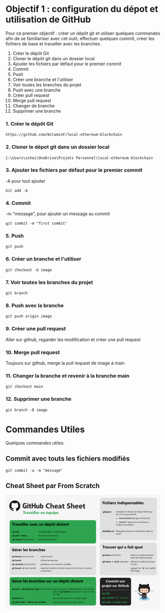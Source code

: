 # Objectif 1 : configuration du dépot et utilisation de GitHub

Pour ce premier objectif : créer un dépôt git et utiliser quelques commandes afin de se familiariser avec cet outil,
effectuer quelques commit, créer les fichiers de base et travailler avec les branches.

1. Créer le dépôt Git
2. Cloner le dépôt git dans un dossier local
3. Ajouter les fichiers par défaut pour le premier commit
4. Commit
5. Push
6. Créer une branche et l'utiliser
7. Voir toutes les branches du projet
8. Push avec une branche
9. Créer pull request
10. Merge pull request
11. Changer de branche
12. Supprimer une branche

### 1. Créer le dépôt Git

````
https://github.com/WitaminF/local-ethereum-blockchain
````

### 2. Cloner le dépot git dans un dossier local

````
C:\Users\schei\OneDrive\Projets Personnel\local-ethereum-blockchain
````

### 3. Ajouter les fichiers par défaut pour le premier commit
-A pour tout ajouter

````
Git add -A
````

### 4. Commit
-m "message", pour ajouter un message au commit

````
git commit -m "first commit"
````

### 5. Push

````
git push
````

### 6. Créer un branche et l'utiliser

````
git checkout -b image
````

### 7. Voir toutes les branches du projet

````
git branch
````

### 8. Push avec la branche

````
git push origin image
````

### 9. Créer une pull request
Aller sur github, regarder les modification et créer une pull request

### 10. Merge pull request
Toujours sur github, merge la pull request de image à main

### 11. Changer la branche et revenir à la branche main
````
git checkout main
````

### 12. Supprimer une branche

````
git branch -D image
````

# Commandes Utiles
Quelques commandes utiles:

## Commit avec touts les fichiers modifiés

````
git commit -a -m "message"
````

## Cheat Sheet par From Scratch

![Cheat Sheet github](https://raw.githubusercontent.com/WitaminF/1_GitHub/main/IMG/GithubCheatSheet.png)